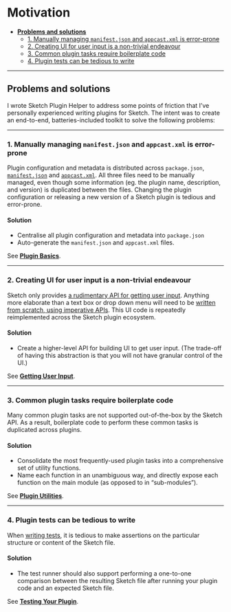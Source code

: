 # Motivation

- [**Problems and solutions**](#problems-and-solutions)
  - [1. Manually managing `manifest.json` and `appcast.xml` is error-prone](#1-manually-managing-manifestjson-and-appcastxml-is-error-prone)
  - [2. Creating UI for user input is a non-trivial endeavour](#2-creating-ui-for-user-input-is-a-non-trivial-endeavour)
  - [3. Common plugin tasks require boilerplate code](#3-common-plugin-tasks-require-boilerplate-code)
  - [4. Plugin tests can be tedious to write](#4-plugin-tests-can-be-tedious-to-write)

---

## Problems and solutions

I wrote Sketch Plugin Helper to address some points of friction that I’ve personally experienced writing plugins for Sketch. The intent was to create an end-to-end, batteries-included toolkit to solve the following problems:

---

### 1. Manually managing `manifest.json` and `appcast.xml` is error-prone

Plugin configuration and metadata is distributed across `package.json`, [`manifest.json`](https://developer.sketch.com/plugins/plugin-manifest) and [`appcast.xml`](https://developer.sketch.com/plugins/update-a-plugin). All three files need to be manually managed, even though some information (eg. the plugin name, description, and version) is duplicated between the files. Changing the plugin configuration or releasing a new version of a Sketch plugin is tedious and error-prone.

#### Solution

- Centralise all plugin configuration and metadata into `package.json`
- Auto-generate the `manifest.json` and `appcast.xml` files.

See [**Plugin Basics**](2-plugin-basics.md).

---

### 2. Creating UI for user input is a non-trivial endeavour

Sketch only provides [a rudimentary API for getting user input](https://developer.sketch.com/reference/api/#get-an-input-from-the-user). Anything more elaborate than a text box or drop down menu will need to be [written from scratch, using imperative APIs](https://journal.yummygum.com/the-simple-guide-to-getting-user-input-for-your-sketch-plugin-part-ii-3375153e063d). This UI code is repeatedly reimplemented across the Sketch plugin ecosystem.

#### Solution

- Create a higher-level API for building UI to get user input. (The trade-off of having this abstraction is that you will not have granular control of the UI.)

See [**Getting User Input**](3-getting-user-input.md).

---

### 3. Common plugin tasks require boilerplate code

Many common plugin tasks are not supported out-of-the-box by the Sketch API. As a result, boilerplate code to perform these common tasks is duplicated across plugins.

#### Solution

- Consolidate the most frequently-used plugin tasks into a comprehensive set of utility functions.
- Name each function in an unambiguous way, and directly expose each function on the main module (as opposed to in “sub-modules”).

See [**Plugin Utilities**](4-plugin-utilities.md).

---

### 4. Plugin tests can be tedious to write

When [writing tests](https://github.com/skpm/skpm/tree/master/packages/test-runner), it is tedious to make assertions on the particular structure or content of the Sketch file.

#### Solution

- The test runner should also support performing a one-to-one comparison between the resulting Sketch file after running your plugin code and an expected Sketch file.

See [**Testing Your Plugin**](5-testing-your-plugin.md).
